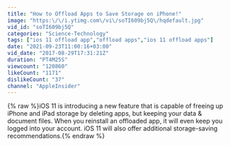 ```yaml
---
title: "How to Offload Apps to Save Storage on iPhone!"
image: "https:\/\/i.ytimg.com\/vi\/soTI609bj5Q\/hqdefault.jpg"
vid_id: "soTI609bj5Q"
categories: "Science-Technology"
tags: ["ios 11 offload app","offload apps","ios 11 offload apps"]
date: "2021-09-23T11:00:16+03:00"
vid_date: "2017-08-29T17:31:21Z"
duration: "PT4M25S"
viewcount: "120860"
likeCount: "1171"
dislikeCount: "37"
channel: "AppleInsider"
---
```

{% raw %}iOS 11 is introducing a new feature that is capable of freeing up iPhone and iPad storage by deleting apps, but keeping your data &amp; document files. When you reinstall an offloaded app, it will even keep you logged into your account. iOS 11 will also offer additional storage-saving recommendations.{% endraw %}
